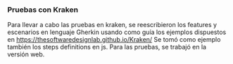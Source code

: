 ### Pruebas con Kraken

Para llevar a cabo las pruebas en kraken, se reescribieron los features y escenarios en lenguaje Gherkin usando como guía los ejemplos dispuestos en https://thesoftwaredesignlab.github.io/Kraken/
Se tomó como ejemplo también los steps definitions en js.
Para las pruebas, se trabajó en la versión web.
